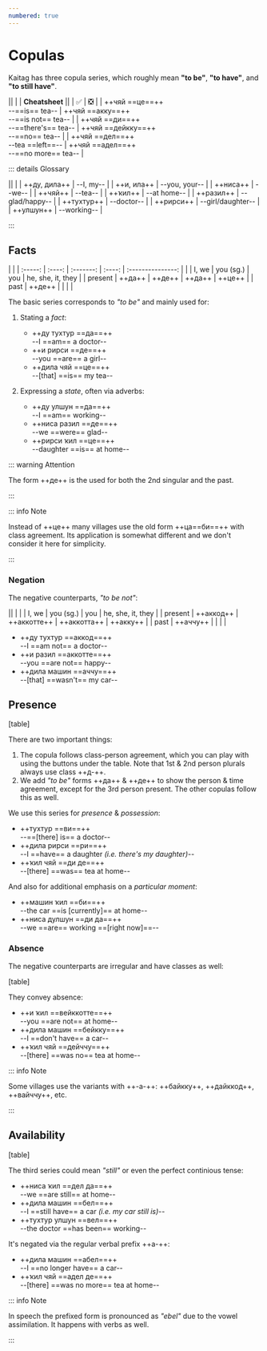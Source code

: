 ```yaml
---
numbered: true
---
```


# Copulas

Kaitag has three copula series, which roughly mean **"to be"**, **"to have"**, and **"to still have"**.

<div class="table-wide">

||
|
| **Cheatsheet** ||
| ✅ | ❎ |
| ++чяй ==це==++ <br> --==is== tea-- | ++чяй ==акку==++ <br> --==is not== tea-- |
| ++чяй ==ди==++ <br> --==there's== tea-- | ++чяй ==дейкку==++ <br> --==no== tea-- |
| ++чяй ==дел==++ <br> --tea ==left==-- | ++чяй ==адел==++ <br> --==no more== tea-- |

</div>

::: details Glossary

<div class="table-transparent">

||
|
| ++ду, дила++ | --I, my-- |
| ++и, ила++ | --you, your-- |
| ++ниса++ | --we-- |
| ++чяй++ | --tea-- |
| ++ҡил++ | --at home-- |
| ++разил++ | --glad/happy-- |
| ++тухтур++ | --doctor-- |
| ++рирси++ | --girl/daughter-- |
| ++улшун++ | --working-- |

</div>

:::

## Facts

<div class="table-wide">

|         |
| :-----: | :----: | :-------: | :----: | :---------------: |
|         | I, we  | you (sg.) |  you   | he, she, it, they |
| present | ++да++ |  ++де++   | ++да++ |      ++це++       |
|  past   | ++де++ |           |        |                   |

</div>

The basic series corresponds to _"to be"_ and mainly used for:

1. Stating a _fact_:

   - ++ду тухтур ==да==++  
     --I ==am== a doctor--
   - ++и рирси ==де==++  
     --you ==are== a girl--
   - ++дила чяй ==це==++  
     --[that] ==is== my tea--

2. Expressing a _state_, often via adverbs: <!-- #TODO link -->

   - ++ду улшун ==да==++  
     --I ==am== working--
   - ++ниса разил ==де==++  
     --we ==were== glad--
   - ++рирси ҡил ==це==++  
     --daughter ==is== at home--

::: warning Attention

The form ++де++ is the used for both the 2nd singular and the past.

:::

::: info Note

Instead of ++це++ many villages use the old form ++ца==би==++ with class agreement. Its application is somewhat different and we don't consider it here for simplicity.

:::

### Negation

The negative counterparts, _"to be not"_:

<div class="table-wide">

||
|
| | I, we | you (sg.) | you | he, she, it, they |
| present | ++аккод++ | ++аккотте++ | ++аккотта++ | ++акку++ |
| past | ++аччу++ | | | |

</div>

- ++ду тухтур ==аккод==++  
  --I ==am not== a doctor--
- ++и разил ==аккотте==++  
  --you ==are not== happy--
- ++дила машин ==аччу==++  
  --[that] ==wasn't== my car--

## Presence

[table]

There are two important things:

1. The copula follows class-person agreement, which you can play with using the buttons under the table. Note that 1st & 2nd person plurals always use class ++д-++. <!-- #TODO link -->
2. We add _"to be"_ forms ++да++ & ++де++ to show the person & time agreement, except for the 3rd person present. The other copulas follow this as well.

We use this series for _presence_ & _possession_:

- ++тухтур ==ви==++  
  --==[there] is== a doctor--
- ++дила рирси ==ри==++  
  --I ==have== a daughter _(i.e. there's my daughter)_--
- ++ҡил чяй ==ди де==++  
  --[there] ==was== tea at home--

And also for additional emphasis on a _particular moment_:

- ++машин ҡил ==би==++  
  --the car ==is [currently]== at home--
- ++ниса дулшун ==ди да==++  
  --we ==are== working ==[right now]==--

### Absence

The negative counterparts are irregular and have classes as well:

[table]

They convey absence:

- ++и ҡил ==вейккотте==++  
  --you ==are not== at home--
- ++дила машин ==бейкку==++  
  --I ==don't have== a car--
- ++ҡил чяй ==дейччу==++  
  --[there] ==was no== tea at home--

::: info Note

Some villages use the variants with ++-а-++: ++байкку++, ++дайккод++, ++вайччу++, etc.

:::

## Availability

[table]

The third series could mean _"still"_ or even the perfect continious tense:

- ++ниса ҡил ==дел да==++  
  --we ==are still== at home--
- ++дила машин ==бел==++  
  --I ==still have== a car _(i.e. my car still is)_--
- ++тухтур улшун ==вел==++  
  --the doctor ==has been== working--

It's negated via the regular verbal prefix ++а-++:

- ++дила машин ==абел==++  
  --I ==no longer have== a car--
- ++ҡил чяй ==адел де==++  
  --[there] ==was no more== tea at home--

::: info Note

In speech the prefixed form is pronounced as _"ebel"_ due to the vowel assimilation. It happens with verbs as well.

:::
